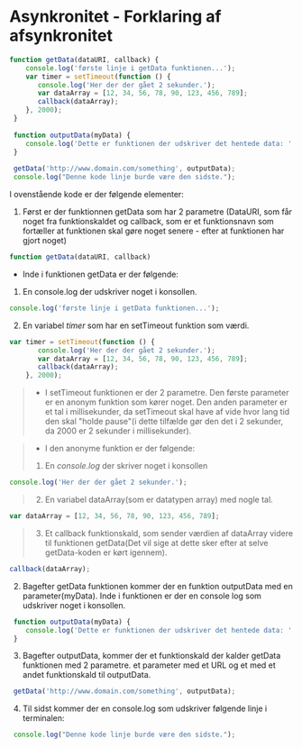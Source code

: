 # Asynkronitet - Forklaring af afsynkronitet
```javascript
function getData(dataURI, callback) {
    console.log('første linje i getData funktionen...');
    var timer = setTimeout(function () {
       console.log('Her der der gået 2 sekunder.');
       var dataArray = [12, 34, 56, 78, 90, 123, 456, 789];
       callback(dataArray);
    }, 2000);
 }
 
 function outputData(myData) {
    console.log('Dette er funktionen der udskriver det hentede data: ' + myData);
 }
 
 getData('http://www.domain.com/something', outputData);
 console.log("Denne kode linje burde være den sidste.");
```
I ovenstående kode er der følgende elementer:

1. Først er der funktionnen getData som har 2 parametre (DataURI, som får noget fra funktionskaldet og callback, som er et funktionsnavn som fortæller at funktionen skal gøre noget senere - efter at funktionen har gjort noget)
```javascript
function getData(dataURI, callback)
```
* Inde i funktionen getData er der følgende:

1. En console.log der udskriver noget i konsollen.
```javascript
console.log('første linje i getData funktionen...');
```
2. En variabel _timer_ som har en setTimeout funktion som værdi. 
```javascript
var timer = setTimeout(function () {
       console.log('Her der der gået 2 sekunder.');
       var dataArray = [12, 34, 56, 78, 90, 123, 456, 789];
       callback(dataArray);
    }, 2000);
```

>* I setTimeout funktionen er der 2 parametre. Den første parameter er en anonym funktion som kører noget. Den anden parameter er et tal i millisekunder, da setTimeout skal have af vide hvor lang tid den skal "holde pause"(i dette tilfælde gør den det i 2 sekunder, da 2000 er 2 sekunder i millisekunder).

>* I den anonyme funktion er der følgende:
>1. En _console.log_ der skriver noget i konsollen

```javascript
console.log('Her der der gået 2 sekunder.');
```
>2. En variabel dataArray(som er datatypen array) med nogle tal.
```javascript
var dataArray = [12, 34, 56, 78, 90, 123, 456, 789];
```
>3. Et callback funktionskald, som sender værdien af dataArray videre til funktionen getData(Det vil sige at dette sker efter at selve getData-koden er kørt igennem).
 ```javascript
callback(dataArray);
```

2.  Bagefter getData funktionen kommer der en funktion outputData med en parameter(myData). Inde i funktionen er der en console log som udskriver noget i konsollen.

```javascript
 function outputData(myData) {
    console.log('Dette er funktionen der udskriver det hentede data: ' + myData);
 }
```
3. Bagefter outputData, kommer der et funktionskald der kalder getData funktionen med 2 parametre. et parameter med et URL og et med et andet funktionskald til outputData.
```javascript
 getData('http://www.domain.com/something', outputData);
```
4. Til sidst kommer der en console.log som udskriver følgende linje i terminalen:
```javascript
 console.log("Denne kode linje burde være den sidste.");
```